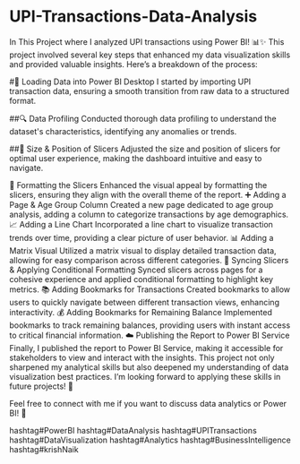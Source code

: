 # UPI-Transactions-Data-Analysis
In This Project where I analyzed UPI transactions using Power BI! 📊✨ This project involved several key steps that enhanced my data visualization skills and provided valuable insights. Here’s a breakdown of the process:

#🔄 Loading Data into Power BI Desktop
I started by importing UPI transaction data, ensuring a smooth transition from raw data to a structured format.

##🔍 Data Profiling
Conducted thorough data profiling to understand the dataset's characteristics, identifying any anomalies or trends.

##📏 Size & Position of Slicers
Adjusted the size and position of slicers for optimal user experience, making the dashboard intuitive and easy to navigate.

🎨 Formatting the Slicers
Enhanced the visual appeal by formatting the slicers, ensuring they align with the overall theme of the report.
➕ Adding a Page & Age Group Column
Created a new page dedicated to age group analysis, adding a column to categorize transactions by age demographics.
📈 Adding a Line Chart
Incorporated a line chart to visualize transaction trends over time, providing a clear picture of user behavior.
📊 Adding a Matrix Visual
Utilized a matrix visual to display detailed transaction data, allowing for easy comparison across different categories.
🔗 Syncing Slicers & Applying Conditional Formatting
Synced slicers across pages for a cohesive experience and applied conditional formatting to highlight key metrics.
📚 Adding Bookmarks for Transactions
Created bookmarks to allow users to quickly navigate between different transaction views, enhancing interactivity.
💰 Adding Bookmarks for Remaining Balance
Implemented bookmarks to track remaining balances, providing users with instant access to critical financial information.
☁️ Publishing the Report to Power BI Service
Finally, I published the report to Power BI Service, making it accessible for stakeholders to view and interact with the insights.
This project not only sharpened my analytical skills but also deepened my understanding of data visualization best practices. I’m looking forward to applying these skills in future projects! 🚀

Feel free to connect with me if you want to discuss data analytics or Power BI! 🤝

hashtag#PowerBI hashtag#DataAnalysis hashtag#UPITransactions hashtag#DataVisualization hashtag#Analytics hashtag#BusinessIntelligence hashtag#krishNaik
